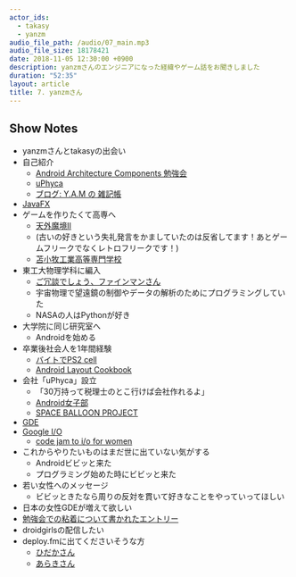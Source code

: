 ```yaml
---
actor_ids:
  - takasy
  - yanzm
audio_file_path: /audio/07_main.mp3
audio_file_size: 18178421
date: 2018-11-05 12:30:00 +0900
description: yanzmさんのエンジニアになった経緯やゲーム話をお聞きしました
duration: "52:35"
layout: article
title: 7. yanzmさん
---
```


## Show Notes
- yanzmさんとtakasyの出会い
- 自己紹介
    - [Android Architecture Components 勉強会 ](https://gdg-tokyo.connpass.com/event/73894/)
    - [uPhyca](https://www.uphyca.com/#books)
    - [ブログ: Y.A.M の 雑記帳](http://y-anz-m.blogspot.com/)
- [JavaFX](https://www.oracle.com/technetwork/jp/java/javafx/overview/index.html)
- ゲームを作りたくて高専へ
    - [天外魔境II](https://dic.pixiv.net/a/%E5%A4%A9%E5%A4%96%E9%AD%94%E5%A2%83%E2%85%A1)
    - (古いの好きという失礼発言をかましていたのは反省してます！あとゲームフリークでなくレトロフリークです！)
    - [苫小牧工業高等専門学校](https://www.tomakomai-ct.ac.jp/)
- 東工大物理学科に編入
    - [ご冗談でしょう、ファインマンさん](https://ja.wikipedia.org/wiki/%E3%81%94%E5%86%97%E8%AB%87%E3%81%A7%E3%81%97%E3%82%87%E3%81%86%E3%80%81%E3%83%95%E3%82%A1%E3%82%A4%E3%83%B3%E3%83%9E%E3%83%B3%E3%81%95%E3%82%93)
    - 宇宙物理で望遠鏡の制御やデータの解析のためにプログラミングしていた
    - NASAの人はPythonが好き
- 大学院に同じ研究室へ
    - Androidを始める
- 卒業後社会人を1年間経験
    - [バイトでPS2 cell](https://ja.wikipedia.org/wiki/Cell_Broadband_Engine)
    - [Android Layout Cookbook](http://amzn.asia/d/hCF5yrO)
- 会社「uPhyca」設立
    - 「30万持って税理士のとこ行けば会社作れるよ」
    - [Android女子部](https://www.facebook.com/andronjo/)
    - [SPACE BALLOON PROJECT](http://sixinc.jp/works/117/)
- [GDE](https://developers.google.com/experts/)
- [Google I/O](https://events.google.com/io/)
    - [code jam to i/o for women](https://sites.google.com/site/codejamtoioforwomen/home)
- これからやりたいものはまだ世に出ていない気がする
    - Androidビビッと来た
    - プログラミング始めた時にビビッと来た
- 若い女性へのメッセージ
    - ビビッときたなら周りの反対を貫いて好きなことをやっていってほしい
- 日本の女性GDEが増えて欲しい
- [勉強会での粘着について書かれたエントリー](https://anond.hatelabo.jp/20181012090959)
- droidgirlsの配信したい
- deploy.fmに出てくださいそうな方
    - [ひだかさん](https://twitter.com/mhidaka)
    - [あらきさん](https://twitter.com/yuichi_araki)
